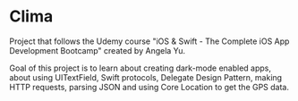 # Clima

Project that follows the Udemy course "iOS & Swift - The Complete iOS App Development Bootcamp" created by Angela Yu.

Goal of this project is to learn about creating dark-mode enabled apps, about using UITextField, Swift protocols, Delegate Design Pattern, making HTTP requests, parsing JSON and using Core Location to get the GPS data.


